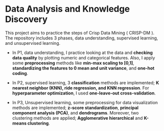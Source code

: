 # Data Analysis and Knowledge Discovery
This project aims to practice the steps of Crisp Data Mining ( CRISP-DM ).
The repository includes 3 phases, data understanding, supervised learning, and unsupervised learning.

- In P1, data understanding, I practice looking at the data and **checking data quality** by plotting numeric and categorical features. Also, I apply some **preprocessing** methods like **min-max scaling to [0,1]**,  **standardizing the features to 0 mean and unit variance**, and **one-hot coding**.

- In P2, supervised learning, 3 **classification** methods are implemented; **K nearest neighbor (KNN), ride regression, and KNN regression**. For **hyperparameter optimization**, I used **one-leave-out cross-validation**.

- In P3, Unsupervised learning, some preprocessing for data visualization methods are implemented; **z-score standardization**, **principal component analysis (PCA)**, and **dendrograms**. Moreover, two clustering methods are applied; **Agglomerative hierarchical** and **K-means clustering**.
